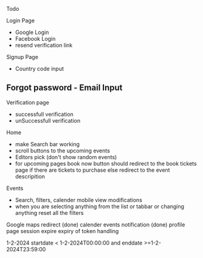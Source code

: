 Todo

Login Page
- Google Login
- Facebook Login
- resend verification link

Signup Page
- Country code input

Forgot password - Email Input
- 

Verification page 
- successfull verification 
- unSuccessfull verification 

Home
- make Search bar working
- scroll buttons to the upcoming events
- Editors pick (don't show random events)
- for upcoming pages book now button should redirect to the book tickets page if there   are tickets to purchase else redirect to the event descripition

Events
- Search, filters, calender mobile view modifications
- when you are selecting anything from the list or tabbar or changing anything reset all the filters


Google maps redirect (done)
calender events
notification (done)
profile page session expire
expiry of token handling



1-2-2024
startdate < 1-2-2024T00:00:00 and enddate >=1-2-2024T23:59:00